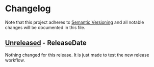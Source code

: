 # Changelog

Note that this project adheres to
[Semantic Versioning](https://semver.org/spec/v2.0.0.html) and all notable
changes will be documented in this file.

<!-- next-header -->

## [Unreleased] - ReleaseDate

Nothing changed for this release. It is just made to test the new release
workflow.

<!-- next-url -->
[Unreleased]: https://github.com/ALPHA-g-Experiment/alpha-g/compare/alpha-g-analysis-v0.5.4...HEAD
